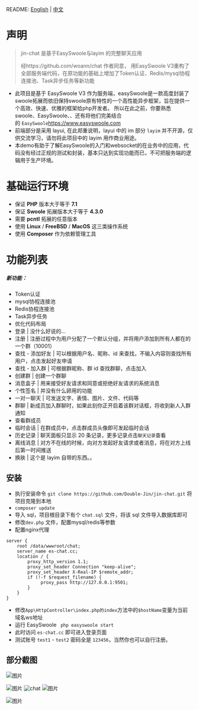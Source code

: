 README: [English](https://github.com/Double-Jin/jin-chat/blob/master/README-en.md) | [中文](https://github.com/Double-Jin/jin-chat/blob/master/README.md)
# 声明

> jin-chat 是基于EasySwoole与layim 的完整聊天应用
> 
> 经https://github.com/woann/chat 作者同意， 用EasySwoole V3重构了全部服务端代码，在原功能的基础上增加了Token认证、Redis/mysql协程连接池、Task异步任务等新功能
> 
-   此项目是基于 EasySwoole V3 作为服务端，easySwoole是一款高度封装了swoole拓展而依旧保持swoole原有特性的一个高性能异步框架，旨在提供一个高效、快速、优雅的框架给php开发者。
所以在此之前，你要熟悉 swoole、EasySwoole、、还有将他们完美结合的 `EasySwoole`<https://www.easyswoole.com>
-   前端部分是采用 layui, 在此郑重说明，layui 中的 im 部分 `layim` 并不开源，仅供交流学习，请勿将此项目中的 layim 用作商业用途。
-   本demo有助于了解EasySwoole的入门和websocket的在业务中的应用，代码没有经过正规的测试和封装，基本只达到实现功能而已，不可把服务端的逻辑用于生产环境。
# 基础运行环境
-   保证 **PHP** 版本大于等于 **7.1**
-   保证 **Swoole** 拓展版本大于等于 **4.3.0**
-   需要 **pcntl** 拓展的任意版本
-   使用 **Linux** / **FreeBSD** / **MacOS** 这三类操作系统
-   使用 **Composer** 作为依赖管理工具

# 功能列表
##### 新功能：
* Token认证
* mysql协程连接池
* Redis协程连接池
* Task异步任务
* 优化代码布局
* 登录 | 没什么好说的...
* 注册 | 注册过程中为用户分配了一个默认分组，并将用户添加到所有人都在的一个群（10001）
* 查找 - 添加好友 | 可以根据用户名、昵称、id 来查找，不输入内容则查找所有用户，点击发起好友申请
* 查找 - 加入群 | 可根据群昵称、群 id 查找群聊，点击加入
* 创建群 | 创建一个群聊
* 消息盒子 | 用来接受好友请求和同意或拒绝好友请求的系统消息
* 个性签名 | 并没有什么卵用的功能
* 一对一聊天 | 可发送文字、表情、图片、文件、代码等
* 群聊 | 新成员加入群聊时，如果此刻你正开启着该群对话框，将收到新人入群通知
* 查看群成员
* 临时会话 | 在群成员中，点击群成员头像即可发起临时会话
* 历史记录 | 聊天面板只显示 20 条记录，更多记录点击`聊天记录`查看
* 离线消息 | 对方不在线的时候，向对方发起好友请求或者消息，将在对方上线后第一时间推送
* 换肤 | 这个是 layim 自带的东西。。
## 安装

-   执行安装命令 `git clone https://github.com/Double-Jin/jin-chat.git` 将项目克隆到本地
-   `composer update` 
-   导入 sql，项目根目录下有个 `chat.sql` 文件，将该 sql 文件导入数据库即可
-   修改`dev.php` 文件，配置mysql/redis等参数
-   配置nginx代理
```
server {
    root /data/wwwroot/chat;
    server_name es-chat.cc;
    location / {
        proxy_http_version 1.1;
        proxy_set_header Connection "keep-alive";
        proxy_set_header X-Real-IP $remote_addr;
        if (!-f $request_filename) {
             proxy_pass http://127.0.0.1:9501;
        }
    }
}
```
-   修改`App\HttpController\index.php的index`方法中的`$hostName`变量为当前域名ws地址
-   运行 EasySwoole ` php easyswoole start`
-   此时访问 `es-chat.cc` 即可进入登录页面
-   测试账号 `test1` - `test2` 密码全是 `123456`，当然你也可以自行注册。

## 部分截图


![图片](https://cdn.learnku.com/uploads/images/201907/01/36324/hDVIioONoy.jpeg!large)

![图片](https://cdn.learnku.com/uploads/images/201907/01/36324/6SFf5jVpYs.jpeg!large)
![chat](https://cdn.learnku.com/uploads/images/201907/01/36324/7fkqjRARXh.jpeg!large)
![图片](https://cdn.learnku.com/uploads/images/201907/01/36324/HimqXRDLRm.jpeg!large)

![图片](https://cdn.learnku.com/uploads/images/201907/01/36324/vThT4zh5Fy.jpeg!large)
